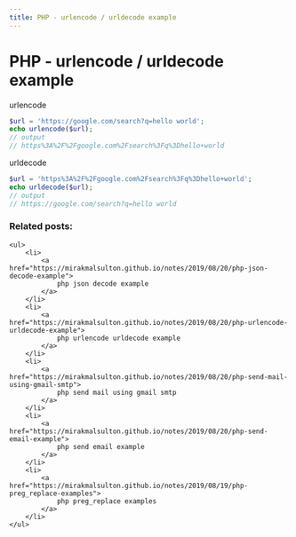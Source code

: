 ```yaml
---
title: PHP - urlencode / urldecode example
---
```


<h1 class="header">PHP - urlencode / urldecode example</h1>

urlencode
```php
$url = 'https://google.com/search?q=hello world';
echo urlencode($url);
// output
// https%3A%2F%2Fgoogle.com%2Fsearch%3Fq%3Dhello+world
```

urldecode
```php
$url = 'https%3A%2F%2Fgoogle.com%2Fsearch%3Fq%3Dhello+world';
echo urldecode($url);
// output
// https://google.com/search?q=hello world
```


<div class="related_posts_block">
    <h3>Related posts:</h3>

    <ul>
        <li>
            <a href="https://mirakmalsulton.github.io/notes/2019/08/20/php-json-decode-example">
                php json decode example
            </a>
        </li>
        <li>
            <a href="https://mirakmalsulton.github.io/notes/2019/08/20/php-urlencode-urldecode-example">
                php urlencode urldecode example
            </a>
        </li>
        <li>
            <a href="https://mirakmalsulton.github.io/notes/2019/08/20/php-send-mail-using-gmail-smtp">
                php send mail using gmail smtp
            </a>
        </li>
		<li>
            <a href="https://mirakmalsulton.github.io/notes/2019/08/20/php-send-email-example">
                php send email example
            </a>
        </li>
		<li>
            <a href="https://mirakmalsulton.github.io/notes/2019/08/19/php-preg_replace-examples">
                php preg_replace examples
            </a>
        </li>
    </ul>
</div>